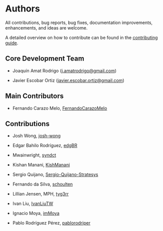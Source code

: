 # Authors

All contributions, bug reports, bug fixes, documentation improvements, enhancements, and ideas are welcome.

A detailed overview on how to contribute can be found in the [contributing guide](https://github.com/skforecast/skforecast/blob/master/CONTRIBUTING.md).

## Core Development Team

+ Joaquín Amat Rodrigo (j.amatrodrigo@gmail.com)

+ Javier Escobar Ortiz (javier.escobar.ortiz@gmail.com)


## Main Contributors

+ Fernando Carazo Melo, [FernandoCarazoMelo](https://github.com/fernando-carazo)


## Contributions

+ Josh Wong, [josh-wong](https://github.com/josh-wong)

+ Edgar Bahilo Rodríguez, [edgBR](https://github.com/edgBR)

+ Mwainwright, [syndct](https://github.com/syndct)

+ Kishan Manani, [KishManani](https://github.com/KishManani)

+ Sergio Quijano, [Sergio-Quijano-Stratesys](https://github.com/Sergio-Quijano-Stratesys)

+ Fernando da Silva, [schoulten](https://github.com/schoulten)

+ Lillian Jensen, MPH, [tyg3rr](https://github.com/tyg3rr)

+ Ivan Liu, [IvanLiuTW](https://github.com/IvanLiuTW)

+ Ignacio Moya, [imMoya](https://github.com/imMoya)

+ Pablo Rodríguez Pérez, [pablorodriper](https://github.com/pablorodriper)
